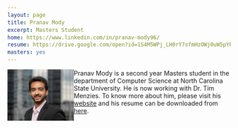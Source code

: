 ```yaml
---
layout: page
title: Pranav Mody
excerpt: Masters Student
home: https://www.linkedin.com/in/pranav-mody96/
resume: https://drive.google.com/open?id=1S4M5WPj_LH0rY7sfmHzOWj0uW5pYEtBj
masters: yes
---
```



<img align="left" width="150" src="/img/pranav.jpg">
Pranav Mody is a second year Masters student in the department of Computer Science at North Carolina State University. He is now working with Dr. Tim Menzies. To know more about him, please visit his <a href="https://www.linkedin.com/in/pranav-mody96/">website</a> and his resume can be downloaded from <a href="https://drive.google.com/open?id=1S4M5WPj_LH0rY7sfmHzOWj0uW5pYEtBj">here</a>.
